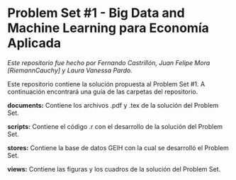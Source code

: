 # Problem Set #1 - Big Data and Machine Learning para Economía Aplicada
_Este repositorio fue hecho por Fernando Castrillón, Juan Felipe Mora [RiemannCauchy] y Laura Vanessa Pardo._

Este repositorio contiene la solución propuesta al Problem Set #1. A continuación encontrará una guía de las carpetas del repositorio.

**documents:** Contiene los archivos .pdf y .tex de la solución del Problem Set.

**scripts:** Contiene el código .r con el desarrollo de la solución del Problem Set.

**stores:** Contiene la base de datos GEIH con la cual se desarrolló el Problem Set.

**views:** Contiene las figuras y los cuadros de la solución del Problem Set.

